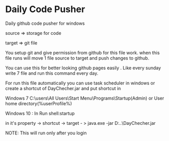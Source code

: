# Daily Code Pusher
 Daily github code pusher for windows

source  =>  storage for code	

target  =>  git file 

You setup git and give permission from github for this file work.
when this file runs will move 1 file source to target and push changes to github.

You can use this for better looking github pages 	easily . Like every sunday write 7 file and run this command every day. 

For run this file automatically you can use task scheduler in windows or 
create a shortcut of DayChecher.jar and put shortcut in

Windows 7 C:\users\All Users\Start Menu\Programs\Startup(Admin) or User home directory(%userProfile%)

Windows 10 : In Run shell:startup

in it's property -> shortcut -> target - > java.exe -jar D:\..\DayChecher.jar

NOTE: This will run only after you login
